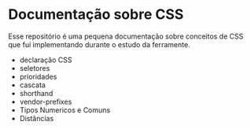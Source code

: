 # Documentação sobre CSS

Esse repositório é uma pequena documentação sobre conceitos de CSS que fui implementando durante o estudo da ferramente.

- declaração CSS
- seletores
- prioridades
- cascata
- shorthand
- vendor-prefixes
- Tipos Numericos e Comuns
- Distâncias
